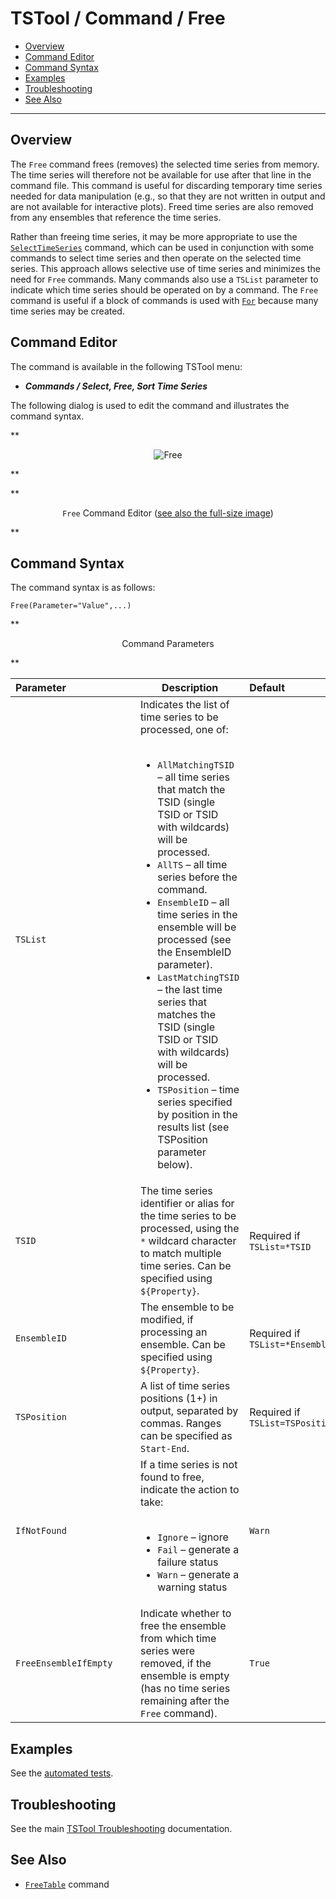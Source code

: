 # TSTool / Command / Free #

*   [Overview](#overview)
*   [Command Editor](#command-editor)
*   [Command Syntax](#command-syntax)
*   [Examples](#examples)
*   [Troubleshooting](#troubleshooting)
*   [See Also](#see-also)

-------------------------

## Overview ##

The `Free` command frees (removes) the selected time series from memory.
The time series will therefore not be available for use after that line in the command file.
This command is useful for discarding temporary time series needed for data manipulation
(e.g., so that they are not written in output and are not available for interactive plots).
Freed time series are also removed from any ensembles that reference the time series. 

Rather than freeing time series, it may be more appropriate to use the [`SelectTimeSeries`](../SelectTimeSeries/SelectTimeSeries.md) command,
which can be used in conjunction with some commands to select time series and then operate on the selected time series.
This approach allows selective use of time series and minimizes the need for `Free` commands.
Many commands also use a `TSList` parameter to indicate which time series should be operated on by a command.
The `Free` command is useful if a block of commands is used with [`For`](../For/For.md) because many time series may be created.
  
## Command Editor ##

The command is available in the following TSTool menu:

*   ***Commands / Select, Free, Sort Time Series***

The following dialog is used to edit the command and illustrates the command syntax.

**<p style="text-align: center;">
![Free](Free.png)
</p>**

**<p style="text-align: center;">
`Free` Command Editor (<a href="../Free.png">see also the full-size image</a>)
</p>**

## Command Syntax ##

The command syntax is as follows:

```text
Free(Parameter="Value",...)
```
**<p style="text-align: center;">
Command Parameters
</p>**

|**Parameter**&nbsp;&nbsp;&nbsp;&nbsp;&nbsp;&nbsp;&nbsp;&nbsp;&nbsp;&nbsp;&nbsp;&nbsp;&nbsp;&nbsp;&nbsp;&nbsp;&nbsp;&nbsp;&nbsp;&nbsp;&nbsp;&nbsp;&nbsp;&nbsp;| **Description** | **Default**&nbsp;&nbsp;&nbsp;&nbsp;&nbsp;&nbsp;&nbsp;&nbsp;&nbsp;&nbsp;&nbsp;&nbsp;&nbsp;&nbsp;&nbsp;&nbsp;&nbsp;&nbsp;&nbsp;&nbsp;&nbsp;&nbsp;&nbsp;&nbsp;&nbsp;&nbsp; |
| --------------|-----------------|----------------- |
| `TSList`|Indicates the list of time series to be processed, one of:<br><br><ul><li>`AllMatchingTSID` – all time series that match the TSID (single TSID or TSID with wildcards) will be processed.</li><li>`AllTS` – all time series before the command.</li><li>`EnsembleID` – all time series in the ensemble will be processed (see the EnsembleID parameter).</li><li>`LastMatchingTSID` – the last time series that matches the TSID (single TSID or TSID with wildcards) will be processed.</li><li>`TSPosition` – time series specified by position in the results list (see TSPosition parameter below).</li></ul>
| `TSID`|The time series identifier or alias for the time series to be processed, using the `*` wildcard character to match multiple time series.  Can be specified using `${Property}`.|Required if `TSList=*TSID`|
| `EnsembleID`|The ensemble to be modified, if processing an ensemble. Can be specified using `${Property}`.|Required if `TSList=*EnsembleID`|
| `TSPosition`|A list of time series positions (1+) in output, separated by commas.  Ranges can be specified as `Start-End`.|Required if `TSList=TSPosition`|
| `IfNotFound`|If a time series is not found to free, indicate the action to take:<br><br><ul><li>`Ignore` – ignore</li><li>`Fail` – generate a failure status</li><li>`Warn` – generate a warning status</li></ul>|`Warn`|
| `FreeEnsembleIfEmpty`|Indicate whether to free the ensemble from which time series were removed, if the ensemble is empty (has no time series remaining after the `Free` command).| `True`|

## Examples ##

See the [automated tests](https://github.com/OpenCDSS/cdss-app-tstool-test/tree/master/test/commands/Free).

## Troubleshooting ##

See the main [TSTool Troubleshooting](../../troubleshooting/troubleshooting.md) documentation.

## See Also ##

*   [`FreeTable`](../FreeTable/FreeTable.md) command
